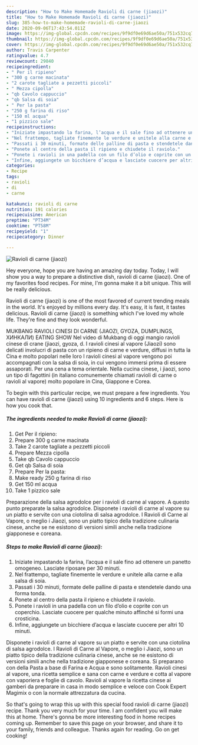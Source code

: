 ```yaml
---
description: "How to Make Homemade Ravioli di carne (jiaozi)"
title: "How to Make Homemade Ravioli di carne (jiaozi)"
slug: 385-how-to-make-homemade-ravioli-di-carne-jiaozi
date: 2020-09-06T17:43:54.011Z
image: https://img-global.cpcdn.com/recipes/9f9df0e69d6ae50a/751x532cq70/ravioli-di-carne-jiaozi-recipe-main-photo.jpg
thumbnail: https://img-global.cpcdn.com/recipes/9f9df0e69d6ae50a/751x532cq70/ravioli-di-carne-jiaozi-recipe-main-photo.jpg
cover: https://img-global.cpcdn.com/recipes/9f9df0e69d6ae50a/751x532cq70/ravioli-di-carne-jiaozi-recipe-main-photo.jpg
author: Travis Carpenter
ratingvalue: 4.7
reviewcount: 29840
recipeingredient:
- " Per il ripieno"
- "300 g carne macinata"
- "2 carote tagliate a pezzetti piccoli"
- " Mezza cipolla"
- "qb Cavolo cappuccio"
- "qb Salsa di soia"
- " Per la pasta"
- "250 g farina di riso"
- "150 ml acqua"
- "1 pizzico sale"
recipeinstructions:
- "Iniziate impastando la farina, l’acqua e il sale fino ad ottenere un panetto omogeneo. Lasciate riposare per 30 minuti."
- "Nel frattempo, tagliate finemente le verdure e unitele alla carne e alla salsa di soia."
- "Passati i 30 minuti, formate delle palline di pasta e stendetele dando una forma tonda."
- "Ponete al centro della pasta il ripieno e chiudete il raviolo."
- "Ponete i ravioli in una padella con un filo d’olio e coprite con un coperchio. Lasciate cuocere per qualche minuto affinché si formi una crosticina."
- "Infine, aggiungete un bicchiere d’acqua e lasciate cuocere per altri 10 minuti."
categories:
- Recipe
tags:
- ravioli
- di
- carne

katakunci: ravioli di carne 
nutrition: 191 calories
recipecuisine: American
preptime: "PT34M"
cooktime: "PT58M"
recipeyield: "1"
recipecategory: Dinner

---
```



![Ravioli di carne (jiaozi)](https://img-global.cpcdn.com/recipes/9f9df0e69d6ae50a/751x532cq70/ravioli-di-carne-jiaozi-recipe-main-photo.jpg)

Hey everyone, hope you are having an amazing day today. Today, I will show you a way to prepare a distinctive dish, ravioli di carne (jiaozi). One of my favorites food recipes. For mine, I'm gonna make it a bit unique. This will be really delicious.

Ravioli di carne (jiaozi) is one of the most favored of current trending meals in the world. It's enjoyed by millions every day. It's easy, it is fast, it tastes delicious. Ravioli di carne (jiaozi) is something which I've loved my whole life. They're fine and they look wonderful.

MUKBANG RAVIOLI CINESI DI CARNE (JIAOZI, GYOZA, DUMPLINGS, ХИНКАЛИ) EATING SHOW Nel video di Mukbang di oggi mangio ravioli cinese di crane (jiaozi, gyoza, d. I ravioli cinesi al vapore (Jiaozi) sono delicati involucri di pasta con un ripieno di carne e verdure, diffusi in tutta la Cina e molto popolari nelle loro I ravioli cinesi al vapore vengono poi accompagnati con la salsa di soia, in cui vengono immersi prima di essere assaporati. Per una cena a tema orientale. Nella cucina cinese, i jiaozi, sono un tipo di fagottini (in italiano comunemente chiamati ravioli di carne o ravioli al vapore) molto popolare in Cina, Giappone e Corea.


To begin with this particular recipe, we must prepare a few ingredients. You can have ravioli di carne (jiaozi) using 10 ingredients and 6 steps. Here is how you cook that.

<!--inarticleads1-->

##### The ingredients needed to make Ravioli di carne (jiaozi):

1. Get  Per il ripieno:
1. Prepare 300 g carne macinata
1. Take 2 carote tagliate a pezzetti piccoli
1. Prepare  Mezza cipolla
1. Take qb Cavolo cappuccio
1. Get qb Salsa di soia
1. Prepare  Per la pasta:
1. Make ready 250 g farina di riso
1. Get 150 ml acqua
1. Take 1 pizzico sale


Preparazione della salsa agrodolce per i ravioli di carne al vapore. A questo punto preparate la salsa agrodolce. Disponete i ravioli di carne al vapore su un piatto e servite con una ciotolina di salsa agrodolce. I Ravioli di Carne al Vapore, o meglio i Jiaozi, sono un piatto tipico della tradizione culinaria cinese, anche se ne esistono di versioni simili anche nella tradizione giapponese e coreana. 

<!--inarticleads2-->

##### Steps to make Ravioli di carne (jiaozi):

1. Iniziate impastando la farina, l’acqua e il sale fino ad ottenere un panetto omogeneo. Lasciate riposare per 30 minuti.
1. Nel frattempo, tagliate finemente le verdure e unitele alla carne e alla salsa di soia.
1. Passati i 30 minuti, formate delle palline di pasta e stendetele dando una forma tonda.
1. Ponete al centro della pasta il ripieno e chiudete il raviolo.
1. Ponete i ravioli in una padella con un filo d’olio e coprite con un coperchio. Lasciate cuocere per qualche minuto affinché si formi una crosticina.
1. Infine, aggiungete un bicchiere d’acqua e lasciate cuocere per altri 10 minuti.


Disponete i ravioli di carne al vapore su un piatto e servite con una ciotolina di salsa agrodolce. I Ravioli di Carne al Vapore, o meglio i Jiaozi, sono un piatto tipico della tradizione culinaria cinese, anche se ne esistono di versioni simili anche nella tradizione giapponese e coreana. Si preparano con della Pasta a base di Farina e Acqua e sono solitamente. Ravioli cinesi al vapore, una ricetta semplice e sana con carne e verdure e cotta al vapore con vaporiera e foglie di cavolo. Ravioli al vapore la ricetta cinese ai gamberi da preparare in casa in modo semplice e veloce con Cook Expert Magimix o con la normale attrezzatura da cucina. 

So that's going to wrap this up with this special food ravioli di carne (jiaozi) recipe. Thank you very much for your time. I am confident you will make this at home. There's gonna be more interesting food in home recipes coming up. Remember to save this page on your browser, and share it to your family, friends and colleague. Thanks again for reading. Go on get cooking!
